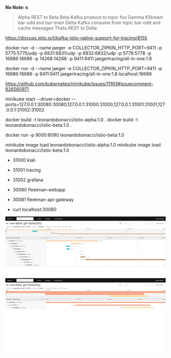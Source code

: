 **No Note: s**

> Alpha REST to Beta
> Beta Kafka produce to topic foo
> Gamma KStream bar-odd and bar-even
> Delta Kafka consume from topic bar-odd and cache messages
> Theta REST to Delta

https://discuss.istio.io/t/kafka-istio-native-support-for-tracing/8155

docker run -d --name jaeger -e COLLECTOR_ZIPKIN_HTTP_PORT=9411 -p 5775:5775/udp -p 6831:6831/udp -p 6832:6832/udp -p 5778:5778 -p 16686:16686 -p 14268:14268 -p 9411:9411 jaegertracing/all-in-one:1.8

docker run -d --name jaeger -e COLLECTOR_ZIPKIN_HTTP_PORT=9411 -p 16686:16686 -p 9411:9411 jaegertracing/all-in-one:1.8
localhost:16686

https://github.com/kubernetes/minikube/issues/11193#issuecomment-826560971

minikube start --driver=docker --ports=127.0.0.1:30080:30080,127.0.0.1:31000:31000,127.0.0.1:31001:31001,127.0.0.1:31002:31002

docker build -t leonardobonacci/istio-alpha:1.0 .
docker build -t leonardobonacci/istio-beta:1.0 .

docker run -p 9000:8090 leonardobonacci/istio-beta:1.0

minikube image load leonardobonacci/istio-alpha:1.0
minikube image load leonardobonacci/istio-beta:1.0

* 31000 kiali
* 31001 tracing
* 31002 grafana
* 30080 fleetman-webapp
* 30081 fleetman-api-gateway

* curl localhost:30080

![Image Alpha trace](pictures/alpha.png)

![Image Theta trace](pictures/theta.png)
